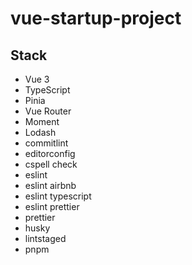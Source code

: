 # vue-startup-project

## Stack

- Vue 3
- TypeScript
- Pinia
- Vue Router
- Moment
- Lodash
- commitlint
- editorconfig
- cspell check
- eslint
- eslint airbnb
- eslint typescript
- eslint prettier
- prettier
- husky
- lintstaged
- pnpm
